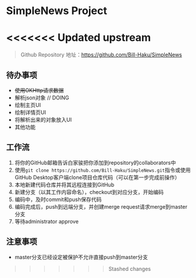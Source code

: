 # SimpleNews Project
<<<<<<< Updated upstream
=======

> Github Repository 地址：https://github.com/Bill-Haku/SimpleNews

## 待办事项

- ~~使用OKHttp请求数据~~
- 解析json对象 // DOING
- 绘制主页UI
- 绘制详情页UI
- 将解析出来的对象放入UI
- 其他功能

## 工作流

1. 将你的GitHub邮箱告诉白家骏把你添加到repository的collaborators中
2. 使用```git clone https://github.com/Bill-Haku/SimpleNews.git```指令或使用GitHub Desktop客户端clone项目仓库代码（可以在第一步完成前操作）
3. 本地新建代码仓库并将其远程连接到GitHub
4. 新建分支（以其工作内容命名），checkout到对应分支，开始编码
5. 编码中，及时commit和push保存代码
6. 编码完成后，push到远端分支，并创建merge request请求merge到master分支
7. 等待administrator approve

## 注意事项

- master分支已经设定被保护不允许直接push到master分支
>>>>>>> Stashed changes
